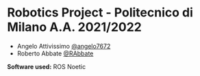 # Robotics Project - Politecnico di Milano A.A. 2021/2022
- Angelo Attivissimo [@angelo7672](https://github.com/Angelo7672)
- Roberto Abbate [@RAbbate](https://github.com/RobertoAbbate)

**Software used:**
ROS Noetic
